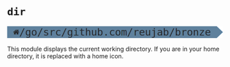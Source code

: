 # `dir`
![](dir.png)

This module displays the current working directory. If you are in your home directory, it is replaced with a home icon.
